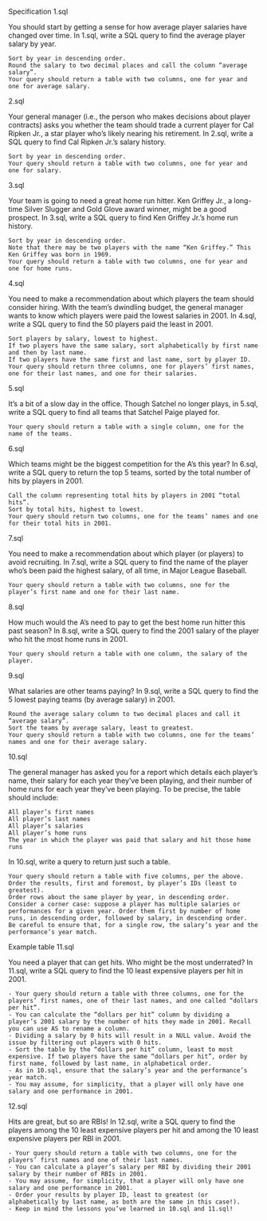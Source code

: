 Specification
1.sql

You should start by getting a sense for how average player salaries have changed over time. In 1.sql, write a SQL query to find the average player salary by year.

    Sort by year in descending order.
    Round the salary to two decimal places and call the column “average salary”.
    Your query should return a table with two columns, one for year and one for average salary.

2.sql

Your general manager (i.e., the person who makes decisions about player contracts) asks you whether the team should trade a current player for Cal Ripken Jr., a star player who’s likely nearing his retirement. In 2.sql, write a SQL query to find Cal Ripken Jr.’s salary history.

    Sort by year in descending order.
    Your query should return a table with two columns, one for year and one for salary.

3.sql

Your team is going to need a great home run hitter. Ken Griffey Jr., a long-time Silver Slugger and Gold Glove award winner, might be a good prospect. In 3.sql, write a SQL query to find Ken Griffey Jr.’s home run history.

    Sort by year in descending order.
    Note that there may be two players with the name “Ken Griffey.” This Ken Griffey was born in 1969.
    Your query should return a table with two columns, one for year and one for home runs.

4.sql

You need to make a recommendation about which players the team should consider hiring. With the team’s dwindling budget, the general manager wants to know which players were paid the lowest salaries in 2001. In 4.sql, write a SQL query to find the 50 players paid the least in 2001.

    Sort players by salary, lowest to highest.
    If two players have the same salary, sort alphabetically by first name and then by last name.
    If two players have the same first and last name, sort by player ID.
    Your query should return three columns, one for players’ first names, one for their last names, and one for their salaries.

5.sql

It’s a bit of a slow day in the office. Though Satchel no longer plays, in 5.sql, write a SQL query to find all teams that Satchel Paige played for.

    Your query should return a table with a single column, one for the name of the teams.

6.sql

Which teams might be the biggest competition for the A’s this year? In 6.sql, write a SQL query to return the top 5 teams, sorted by the total number of hits by players in 2001.

    Call the column representing total hits by players in 2001 “total hits”.
    Sort by total hits, highest to lowest.
    Your query should return two columns, one for the teams’ names and one for their total hits in 2001.

7.sql

You need to make a recommendation about which player (or players) to avoid recruiting. In 7.sql, write a SQL query to find the name of the player who’s been paid the highest salary, of all time, in Major League Baseball.

    Your query should return a table with two columns, one for the player’s first name and one for their last name.

8.sql

How much would the A’s need to pay to get the best home run hitter this past season? In 8.sql, write a SQL query to find the 2001 salary of the player who hit the most home runs in 2001.

    Your query should return a table with one column, the salary of the player.

9.sql

What salaries are other teams paying? In 9.sql, write a SQL query to find the 5 lowest paying teams (by average salary) in 2001.

    Round the average salary column to two decimal places and call it “average salary”.
    Sort the teams by average salary, least to greatest.
    Your query should return a table with two columns, one for the teams’ names and one for their average salary.

10.sql

The general manager has asked you for a report which details each player’s name, their salary for each year they’ve been playing, and their number of home runs for each year they’ve been playing. To be precise, the table should include:

    All player’s first names
    All player’s last names
    All player’s salaries
    All player’s home runs
    The year in which the player was paid that salary and hit those home runs

In 10.sql, write a query to return just such a table.

    Your query should return a table with five columns, per the above.
    Order the results, first and foremost, by player’s IDs (least to greatest).
    Order rows about the same player by year, in descending order.
    Consider a corner case: suppose a player has multiple salaries or performances for a given year. Order them first by number of home runs, in descending order, followed by salary, in descending order.
    Be careful to ensure that, for a single row, the salary’s year and the performance’s year match.

Example table
11.sql

You need a player that can get hits. Who might be the most underrated? In 11.sql, write a SQL query to find the 10 least expensive players per hit in 2001.

    - Your query should return a table with three columns, one for the players’ first names, one of their last names, and one called “dollars per hit”.
    - You can calculate the “dollars per hit” column by dividing a player’s 2001 salary by the number of hits they made in 2001. Recall you can use AS to rename a column.
    - Dividing a salary by 0 hits will result in a NULL value. Avoid the issue by filtering out players with 0 hits.
    - Sort the table by the “dollars per hit” column, least to most expensive. If two players have the same “dollars per hit”, order by first name, followed by last name, in alphabetical order.
    - As in 10.sql, ensure that the salary’s year and the performance’s year match.
    - You may assume, for simplicity, that a player will only have one salary and one performance in 2001.

12.sql

Hits are great, but so are RBIs! In 12.sql, write a SQL query to find the players among the 10 least expensive players per hit and among the 10 least expensive players per RBI in 2001.

    - Your query should return a table with two columns, one for the players’ first names and one of their last names.
    - You can calculate a player’s salary per RBI by dividing their 2001 salary by their number of RBIs in 2001.
    - You may assume, for simplicity, that a player will only have one salary and one performance in 2001.
    - Order your results by player ID, least to greatest (or alphabetically by last name, as both are the same in this case!).
    - Keep in mind the lessons you’ve learned in 10.sql and 11.sql!
